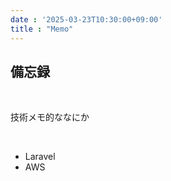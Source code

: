 ```yaml
---
date : '2025-03-23T10:30:00+09:00'
title : "Memo"
---
```


## 備忘録
<br>

<p>技術メモ的ななにか</p>
<br>

- Laravel
- AWS
